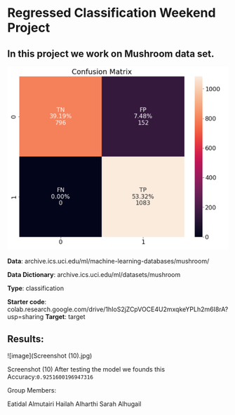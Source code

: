 # **Regressed Classification Weekend Project**


## In this project we work on Mushroom data set. 

![image](https://github.com/SarahAlhugail/Weekend_project_2/blob/main/Screenshot%20(10).png)


  **Data**: archive.ics.uci.edu/ml/machine-learning-databases/mushroom/
  
  **Data Dictionary**: archive.ics.uci.edu/ml/datasets/mushroom
  
  **Type**: classification
  
  **Starter code**: colab.research.google.com/drive/1hIoS2jZCpVOCE4U2mxqkeYPLh2m6I8rA?usp=sharing
  **Target**: target
    
    
## Results:
![image](Screenshot (10).jpg)

Screenshot (10)
After testing the model we founds this Accuracy:`0.9251600196947316`








Group Members:

Eatidal Almutairi
Hailah Alharthi
Sarah Alhugail
